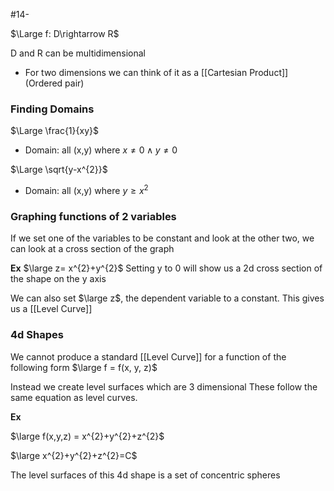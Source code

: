 #14-

$\Large f: D\rightarrow R$

D and R can be multidimensional
- For two dimensions we can think of it as a [[Cartesian Product]] (Ordered pair)

### Finding Domains

$\Large \frac{1}{xy}$
- Domain: all (x,y) where $x\ne0\land y\ne0$ 

$\Large \sqrt{y-x^{2}}$
- Domain: all (x,y) where $y\ge x^{2}$

### Graphing functions of 2 variables

If we set one of the variables to be constant and look at the other two, we can look at a cross section of the graph

**Ex**
$\large z= x^{2}+y^{2}$
Setting y to 0 will show us a 2d cross section of the shape on the y axis

We can also set $\large z$, the dependent variable to a constant.
This gives us a [[Level Curve]]

### 4d Shapes

We cannot produce a standard [[Level Curve]] for a function of the following form
$\large f = f(x, y, z)$ 

Instead we create level surfaces which are 3 dimensional
These follow the same equation as level curves.

**Ex**

$\large f(x,y,z) = x^{2}+y^{2}+z^{2}$

$\large x^{2}+y^{2}+z^{2}=C$

The level surfaces of this 4d shape is a set of concentric spheres

